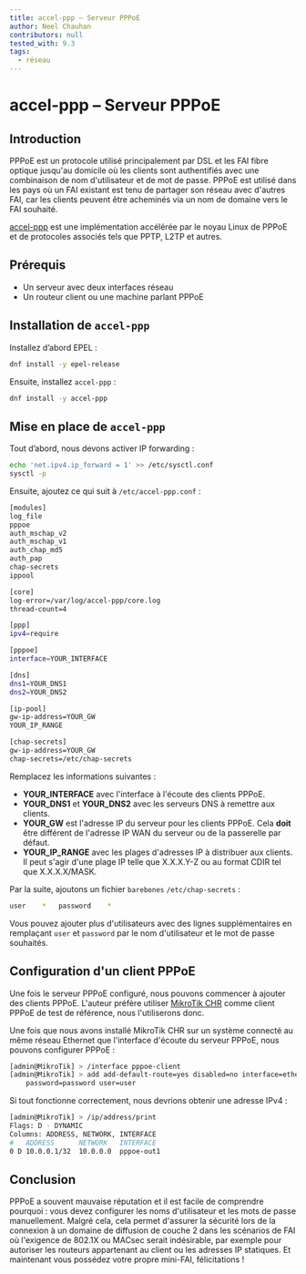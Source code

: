 ```yaml
---
title: accel-ppp – Serveur PPPoE
author: Neel Chauhan
contributors: null
tested_with: 9.3
tags:
  - réseau
---
```


# accel-ppp – Serveur PPPoE

## Introduction

PPPoE est un protocole utilisé principalement par DSL et les FAI fibre optique jusqu'au domicile où les clients sont authentifiés avec une combinaison de nom d'utilisateur et de mot de passe. PPPoE est utilisé dans les pays où un FAI existant est tenu de partager son réseau avec d'autres FAI, car les clients peuvent être acheminés via un nom de domaine vers le FAI souhaité.

[accel-ppp](https://accel-ppp.org/) est une implémentation accélérée par le noyau Linux de PPPoE et de protocoles associés tels que PPTP, L2TP et autres.

## Prérequis

- Un serveur avec deux interfaces réseau
- Un routeur client ou une machine parlant PPPoE

## Installation de `accel-ppp`

Installez d’abord EPEL :

```bash
dnf install -y epel-release
```

Ensuite, installez `accel-ppp` :

```bash
dnf install -y accel-ppp
```

## Mise en place de `accel-ppp`

Tout d’abord, nous devons activer IP forwarding :

```bash
echo 'net.ipv4.ip_forward = 1' >> /etc/sysctl.conf
sysctl -p
```

Ensuite, ajoutez ce qui suit à `/etc/accel-ppp.conf` :

```bash
[modules]
log_file
pppoe
auth_mschap_v2
auth_mschap_v1
auth_chap_md5
auth_pap
chap-secrets
ippool

[core]
log-error=/var/log/accel-ppp/core.log
thread-count=4

[ppp]
ipv4=require

[pppoe]
interface=YOUR_INTERFACE

[dns]
dns1=YOUR_DNS1
dns2=YOUR_DNS2

[ip-pool]
gw-ip-address=YOUR_GW
YOUR_IP_RANGE

[chap-secrets]
gw-ip-address=YOUR_GW
chap-secrets=/etc/chap-secrets
```

Remplacez les informations suivantes :

- **YOUR_INTERFACE** avec l'interface à l'écoute des clients PPPoE.
- **YOUR_DNS1** et **YOUR_DNS2** avec les serveurs DNS à remettre aux clients.
- **YOUR_GW** est l'adresse IP du serveur pour les clients PPPoE. Cela **doit** être différent de l'adresse IP WAN du serveur ou de la passerelle par défaut.
- **YOUR_IP_RANGE** avec les plages d'adresses IP à distribuer aux clients. Il peut s'agir d'une plage IP telle que X.X.X.Y-Z ou au format CDIR tel que X.X.X.X/MASK.

Par la suite, ajoutons un fichier `barebones` `/etc/chap-secrets` :

```bash
user	*	password	*
```

Vous pouvez ajouter plus d'utilisateurs avec des lignes supplémentaires en remplaçant `user` et `password` par le nom d'utilisateur et le mot de passe souhaités.

## Configuration d'un client PPPoE

Une fois le serveur PPPoE configuré, nous pouvons commencer à ajouter des clients PPPoE. L'auteur préfère utiliser [MikroTik CHR](https://help.mikrotik.com/docs/display/ROS/Cloud+Hosted+Router%2C+CHR) comme client PPPoE de test de référence, nous l'utiliserons donc.

Une fois que nous avons installé MikroTik CHR sur un système connecté au même réseau Ethernet que l'interface d'écoute du serveur PPPoE, nous pouvons configurer PPPoE :

```bash
[admin@MikroTik] > /interface pppoe-client
[admin@MikroTik] > add add-default-route=yes disabled=no interface=ether1 name=pppoe-out1 \
    password=password user=user
```

Si tout fonctionne correctement, nous devrions obtenir une adresse IPv4 :

```bash
[admin@MikroTik] > /ip/address/print
Flags: D - DYNAMIC
Columns: ADDRESS, NETWORK, INTERFACE
#   ADDRESS      NETWORK   INTERFACE 
0 D 10.0.0.1/32  10.0.0.0  pppoe-out1
```

## Conclusion

PPPoE a souvent mauvaise réputation et il est facile de comprendre pourquoi : vous devez configurer les noms d'utilisateur et les mots de passe manuellement. Malgré cela, cela permet d'assurer la sécurité lors de la connexion à un domaine de diffusion de couche 2 dans les scénarios de FAI où l'exigence de 802.1X ou MACsec serait indésirable, par exemple pour autoriser les routeurs appartenant au client ou les adresses IP statiques. Et maintenant vous possédez votre propre mini-FAI, félicitations !
